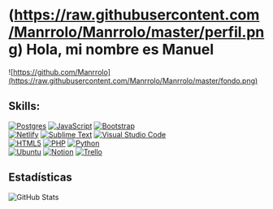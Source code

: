 # (https://raw.githubusercontent.com/Manrrolo/Manrrolo/master/perfil.png) Hola, mi nombre es Manuel

![https://github.com/Manrrolo](https://raw.githubusercontent.com/Manrrolo/Manrrolo/master/fondo.png)

## Skills:

[![Postgres](https://img.shields.io/badge/postgres-%23316192.svg?style=for-the-badge&logo=postgresql&logoColor=white)]()
[![JavaScript](https://img.shields.io/badge/JavaScript-F7DF1E?style=for-the-badge&logo=javascript&logoColor=white&labelColor=101010)]()
[![Bootstrap](https://img.shields.io/badge/bootstrap-%23563D7C.svg?style=for-the-badge&logo=bootstrap&logoColor=white)]()
</br>
[![Netlify](https://img.shields.io/badge/netlify-%23000000.svg?style=for-the-badge&logo=netlify&logoColor=#00C7B7)]()
[![Sublime Text](https://img.shields.io/badge/sublime_text-%23575757.svg?style=for-the-badge&logo=sublime-text&logoColor=important)]()
[![Visual Studio Code](https://img.shields.io/badge/Visual%20Studio%20Code-0078d7.svg?style=for-the-badge&logo=visual-studio-code&logoColor=white)]()
</br>
[![HTML5](https://img.shields.io/badge/html5-%23E34F26.svg?style=for-the-badge&logo=html5&logoColor=white)]()
[![PHP](https://img.shields.io/badge/php-%23777BB4.svg?style=for-the-badge&logo=php&logoColor=white)]()
[![Python](https://img.shields.io/badge/python-3670A0?style=for-the-badge&logo=python&logoColor=ffdd54)]()
</br>
[![Ubuntu](https://img.shields.io/badge/Ubuntu-E95420?style=for-the-badge&logo=ubuntu&logoColor=white)]()
[![Notion](https://img.shields.io/badge/Notion-%23000000.svg?style=for-the-badge&logo=notion&logoColor=white)]()
[![Trello](https://img.shields.io/badge/Trello-%23026AA7.svg?style=for-the-badge&logo=Trello&logoColor=white)]()
</br>

## Estadísticas

![GitHub Stats](https://github-readme-stats.vercel.app/api?username=Manrrolo&theme=radical)
